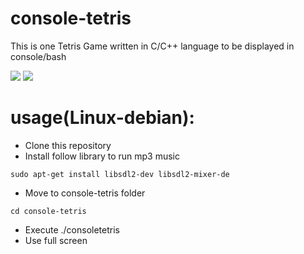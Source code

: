 # console-tetris
This is one Tetris Game written in C/C++ language to be displayed in console/bash

<image src="./Title.png"/>
<image src="./Game.png"/>

# usage(Linux-debian):
- Clone this repository
- Install follow library to run mp3 music
```
sudo apt-get install libsdl2-dev libsdl2-mixer-de
```
- Move to console-tetris folder
```
cd console-tetris
```
- Execute ./consoletetris
- Use full screen
